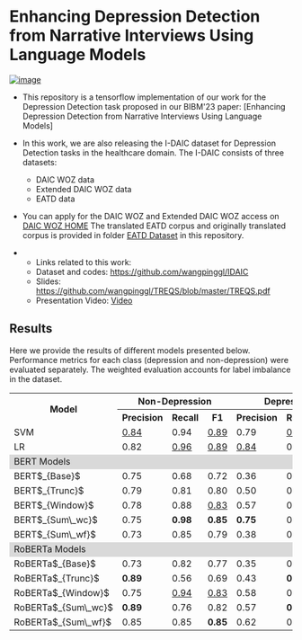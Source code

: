 # Enhancing Depression Detection from Narrative Interviews Using Language Models

[![image](https://img.shields.io/badge/Made%20with-Python-1f425f.svg)](https://www.python.org/)

- This repository is a tensorflow implementation of our work for the Depression Detection task proposed in our BIBM'23 paper:
[Enhancing Depression Detection from Narrative Interviews Using Language Models]

- In this work, we are also releasing the I-DAIC dataset for Depression Detection tasks in the healthcare domain. The I-DAIC consists of three datasets:
  - DAIC WOZ data
  - Extended DAIC WOZ data
  - EATD data
   
- You can apply for the DAIC WOZ and Extended DAIC WOZ access on [DAIC WOZ HOME](https://dcapswoz.ict.usc.edu/) The translated EATD corpus and originally translated corpus is provided in folder [EATD Dataset](https://github.com/palak97/IDAIC/tree/master/eatd_data) in this repository.

- - Links related to this work:
  - Dataset and codes: https://github.com/wangpinggl/IDAIC
  - Slides: https://github.com/wangpinggl/TREQS/blob/master/TREQS.pdf
  - Presentation Video: [Video](https://drive.google.com/open?id=1tXRaobsz1BWUJpzV976pgox_46c8jkPE](https://drive.google.com/file/d/1HwG_eiURv7OLgFvlNJNR4xVAFIi8t4Ud/view?usp=sharing))

## Results

Here we provide the results of different models presented below. Performance metrics for each class (depression and non-depression) were evaluated separately. The weighted evaluation accounts for label imbalance in the dataset.

<table style="width:100%">
  <colgroup>
    <col span="1" style="width: 10%;">
    <col span="3" style="width: 30%;">
    <col span="3" style="width: 30%;">
    <col span="3" style="width: 20%;">
    <col span="1" style="width: 10%;">
  </colgroup>
  <tr>
    <th rowspan="2">Model</th>
    <th colspan="3">Non-Depression</th>
    <th colspan="3">Depression</th>
    <th colspan="3">Weighted</th>
    <th rowspan="2">KL Divergence</th>
  </tr>
  <tr>
    <th>Precision</th>
    <th>Recall</th>
    <th>F1</th>
    <th>Precision</th>
    <th>Recall</th>
    <th>F1</th>
    <th>Precision</th>
    <th>Recall</th>
    <th>F1</th>
  </tr>
  <tr>
    <td>SVM</td>
    <td style="text-decoration: underline;">0.84</td>
    <td>0.94</td>
    <td style="text-decoration: underline;">0.89</td>
    <td>0.79</td>
    <td style="text-decoration: underline;">0.56</td>
    <td style="text-decoration: underline;">0.66</td>
    <td style="text-decoration: underline;">0.83</td>
    <td style="text-decoration: underline;">0.83</td>
    <td style="text-decoration: underline;">0.82</td>
    <td>0.0357</td>
  </tr>
    <tr>
    <td>LR</td>
    <td>0.82</td>
    <td style="text-decoration: underline;">0.96</td>
    <td style="text-decoration: underline;">0.89</td>
    <td style="text-decoration: underline;">0.84</td>
    <td>0.47</td>
    <td>0.60</td>
    <td style="text-decoration: underline;">0.83</td>
    <td>0.82</td>
    <td>0.81</td>
    <td style="text-decoration: underline;">0.0324</td>
  </tr>
  <tr>
    <td colspan="11" style="background-color: #d9d9d9;">BERT Models</td>
  </tr>
  <tr>
    <td>BERT$_{Base}$</td>
    <td>0.75</td>
    <td>0.68</td>
    <td>0.72</td>
    <td>0.36</td>
    <td>0.44</td>
    <td>0.39</td>
    <td>0.64</td>
    <td>0.61</td>
    <td>0.62</td>
    <td>0.0526</td>
  </tr>
  <tr>
    <td>BERT$_{Trunc}$</td>
    <td>0.79</td>
    <td>0.81</td>
    <td>0.80</td>
    <td>0.50</td>
    <td>0.47</td>
    <td>0.48</td>
    <td>0.71</td>
    <td>0.71</td>
    <td>0.71</td>
    <td>0.0461</td>
  </tr>
  <tr>
    <td>BERT$_{Window}$</td>
    <td>0.78</td>
    <td>0.88</td>
    <td style="text-decoration: underline;">0.83</td>
    <td>0.57</td>
    <td>0.38</td>
    <td>0.46</td>
    <td>0.72</td>
    <td>0.74</td>
    <td>0.72</td>
    <td>0.0417</td>
  </tr>
  <tr>
    <td>BERT$_{Sum\_wc}$</td>
    <td>0.75</td>
    <td style="font-weight: bold;">0.98</td>
    <td style="font-weight: bold;">0.85</td>
    <td style="font-weight: bold;">0.75</td>
    <td>0.18</td>
    <td>0.29</td>
    <td>0.75</td>
    <td>0.75</td>
    <td>0.69</td>
    <td>0.0441</td>
  </tr>
  <tr>
    <td>BERT$_{Sum\_wf}$</td>
    <td>0.73</td>
    <td>0.85</td>
    <td>0.79</td>
    <td>0.38</td>
    <td>0.24</td>
    <td>0.29</td>
    <td>0.63</td>
    <td>0.67</td>
    <td>0.65</td>
    <td>0.0466</td>
  </tr> 
    <tr>
    <td colspan="11" style="background-color: #d9d9d9;">RoBERTa Models</td>
  </tr>
  <tr>
    <td>RoBERTa$_{Base}$</td>
    <td>0.73</td>
    <td>0.82</td>
    <td>0.77</td>
    <td>0.35</td>
    <td>0.24</td>
    <td>0.28</td>
    <td>0.62</td>
    <td>0.66</td>
    <td>0.63</td>
    <td>0.0545</td>
  </tr>
  <tr>
    <td>RoBERTa$_{Trunc}$</td>
    <td style="font-weight: bold;">0.89</td>
    <td>0.56</td>
    <td>0.69</td>
    <td>0.43</td>
    <td style="font-weight: bold;">0.82</td>
    <td>0.57</td>
    <td>0.76</td>
    <td>0.64</td>
    <td>0.65</td>
    <td>0.0503</td>
  </tr>
  <tr>
    <td>RoBERTa$_{Window}$</td>
    <td>0.75</td>
    <td style="text-decoration: underline;">0.94</td>
    <td style="text-decoration: underline;">0.83</td>
    <td>0.58</td>
    <td>0.21</td>
    <td>0.30</td>
    <td>0.70</td>
    <td>0.73</td>
    <td>0.68</td>
    <td style="font-weight: bold;">0.0352</td>
  </tr>
  <tr>
    <td>RoBERTa$_{Sum\_wc}$</td>
    <td style="font-weight: bold;">0.89</td>
    <td>0.76</td>
    <td>0.82</td>
    <td>0.57</td>
    <td style="font-weight: bold;">0.76</td>
    <td style="font-weight: bold;">0.65</td>
    <td style="font-weight: bold;">0.80</td>
    <td style="font-weight: bold;">0.76</td>
    <td style="font-weight: bold;">0.77</td>
    <td>0.0390</td>
  </tr>
  <tr>
    <td>RoBERTa$_{Sum\_wf}$</td>
    <td>0.85</td>
    <td>0.85</td>
    <td style="font-weight: bold;">0.85</td>
    <td>0.62</td>
    <td>0.62</td>
    <td style="font-weight: bold;">0.62</td>
    <td>0.78</td>
    <td style="font-weight: bold;">0.78</td>
    <td style="font-weight: bold;">0.78</td>
    <td>0.0376</td>
  </tr>
</table>

